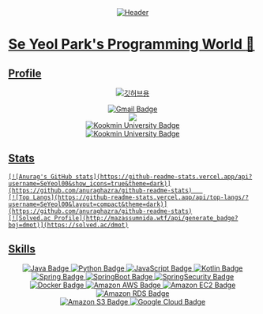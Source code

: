 <div align="center">
<a href="https://github.com/SeYeol00/"><img alt="Header" src="https://capsule-render.vercel.app/api?type=slice&color=timeAuto&height=250&section=header&text=Se-Yeol&fontSize=90&fontAlign=70&fontAlignY=20&rotate=16&animation=fadeIn&desc=Everyday%20Steady,%20but%20not%20Simple&desczSize=24&FontSize=25&descAlign=50&descAlignY=40">
</div>

# Se Yeol Park's Programming World :sparkling_heart:

## Profile
  
  
  <div align="center">
  
  ![깃허브용](https://user-images.githubusercontent.com/79959576/222381425-0a9f5e7b-f33a-4b23-8d79-5d086531c652.jpg)
   
  ![Gmail Badge](https://img.shields.io/badge/dmot0126@gmail.com-EA4335?style=for-the-badge&logo=Gmail&logoColor=white)
  <br>
  <a href="https://park-se-yeol.tistory.com"><img src="https://img.shields.io/badge/박세열의_프로그래밍-000000?style=for-the-badge&logo=Tistory&logoColor=white">
  <br>
  ![Kookmin University Badge](https://img.shields.io/badge/Kookmin_University_Management_Information_Systems-004F9F?style=for-the-badge)
  <br>
  ![Kookmin University Badge](https://img.shields.io/badge/Kookmin_University_Software-004F9F?style=for-the-badge)
    
  </div>
    

## Stats
  <div dlign="center">
    
    [![Anurag's GitHub stats](https://github-readme-stats.vercel.app/api?username=SeYeol00&show_icons=true&theme=dark)](https://github.com/anuraghazra/github-readme-stats)   
    [![Top Langs](https://github-readme-stats.vercel.app/api/top-langs/?username=SeYeol00&layout=compact&theme=dark)](https://github.com/anuraghazra/github-readme-stats)
    [![Solved.ac Profile](http://mazassumnida.wtf/api/generate_badge?boj=dmot)](https://solved.ac/dmot)
  
  </div>


## Skills
  <div align="center">
    
  ![Java Badge](https://img.shields.io/badge/Java-CB3325?style=for-the-badge&logo=Java&logoColor=white)
  ![Python Badge](https://img.shields.io/badge/Python-3776AB?style=for-the-badge&logo=Python&logoColor=white)
  ![JavaScript Badge](https://img.shields.io/badge/JavaScript-F7DF1E?style=for-the-badge&logo=JavaScript&logoColor=white)
  ![Kotlin Badge](https://img.shields.io/badge/Kotlin-7F52FF?style=for-the-badge&logo=Kotlin&logoColor=white)
    <br>
  ![Spring Badge](https://img.shields.io/badge/Spring-6DB33F?style=for-the-badge&logo=Spring&logoColor=white)
  ![SpringBoot Badge](https://img.shields.io/badge/SpringBoot-6DB33F?style=for-the-badge&logo=SpringBoot&logoColor=white)
  ![SpringSecurity Badge](https://img.shields.io/badge/SpringSecurity-6DB33F?style=for-the-badge&logo=SpringSecurity&logoColor=white)
    <br>
  ![Docker Badge](https://img.shields.io/badge/Docker-2496ED?style=for-the-badge&logo=Docker&logoColor=white)
  ![Amazon AWS Badge](https://img.shields.io/badge/AmazonAWS-232F3E?style=for-the-badge&logo=AmazonAWS&logoColor=white)
  ![Amazon EC2 Badge](https://img.shields.io/badge/AmazonEC2-FF9900?style=for-the-badge&logo=AmazonEC2&logoColor=white)
  ![Amazon RDS Badge](https://img.shields.io/badge/AmazonRDS-527FFF?style=for-the-badge&logo=AmazonRDS&logoColor=white)
    <br>
  ![Amazon S3 Badge](https://img.shields.io/badge/AmazonS3-569A31?style=for-the-badge&logo=AmazonS3&logoColor=white)
  ![Google Cloud Badge](https://img.shields.io/badge/GoogleCloud-4285F4?style=for-the-badge&logo=GoogleCloud&logoColor=white)
    
  </div>



